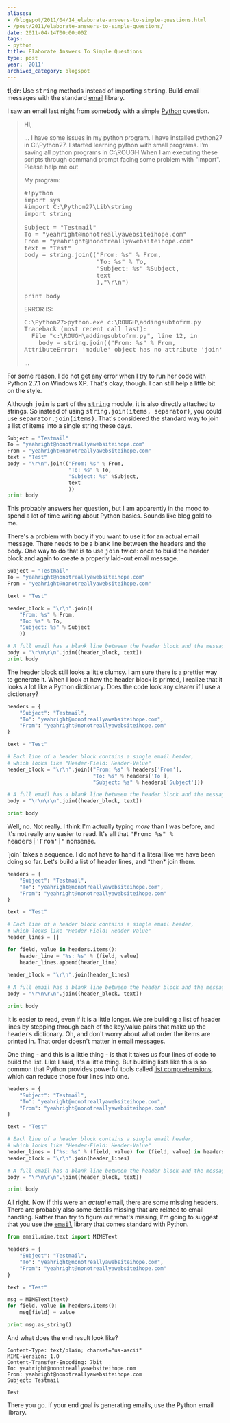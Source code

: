 ```yaml
---
aliases:
- /blogspot/2011/04/14_elaborate-answers-to-simple-questions.html
- /post/2011/elaborate-answers-to-simple-questions/
date: 2011-04-14T00:00:00Z
tags:
- python
title: Elaborate Answers To Simple Questions
type: post
year: '2011'
archived_category: blogspot
---
```

<p><strong>tl;dr</strong>: Use <tt>string</tt> methods instead of importing <tt>string</tt>. Build email messages with the standard <a href="http://docs.python.org/library/email.html">email</a> library.</p>
<!-- TEASER_END -->

<p>I saw an email last night from somebody with a simple <a href="http://python.org">Python</a> question.</p>

<blockquote markdown="1">
<p>Hi,</p>
 
<p>... I have some issues in my python program. I have installed python27 in C:\Python27.
I started learning python with small programs. I’m saving all python programs in C:\ROUGH
When I am executing these scripts through command prompt facing some problem with "import". Please help me out</p>

<p>My program:</p>

<pre>
#!python
import sys
#import C:\Python27\Lib\string
import string
   
Subject = "Testmail"
To = "yeahright@nonotreallyawebsiteihope.com"
From = "yeahright@nonotreallyawebsiteihope.com"
text = "Test"
body = string.join(("From: %s" % From,
                    "To: %s" % To,
                    "Subject: %s" %Subject,
                    text
                    ),"\r\n")
     
print body
</pre>

<p>ERROR IS:</p>

<pre>
C:\Python27>python.exe c:\ROUGH\addingsubtofrm.py
Traceback (most recent call last):
  File "c:\ROUGH\addingsubtofrm.py", line 12, in <module>
    body = string.join(("From: %s" % From,
AttributeError: 'module' object has no attribute 'join'
</pre>

<p>...</p>
</blockquote>

<p>For some reason, I do not get any error when I try to run her code with Python 2.7.1 on Windows XP. That's okay, though. I can still help a little bit on the style.</p>

<p>Although <tt>join</tt> is part of the <tt><a href="http://docs.python.org/library/string.html">string</a></tt> module, it is also directly attached to strings. So instead of using <tt>string.join(items, separator)</tt>, you could use <tt>separator.join(items)</tt>. That's considered the standard way to join a list of items into a single string these days.</p>

``` python
Subject = "Testmail"
To = "yeahright@nonotreallyawebsiteihope.com"
From = "yeahright@nonotreallyawebsiteihope.com"
text = "Test"
body = "\r\n".join(("From: %s" % From,
                    "To: %s" % To,
                    "Subject: %s" %Subject,
                    text
                    ))
print body
```

<p>This probably answers her question, but I am apparently in the mood to spend a lot of time writing about Python basics. Sounds like blog gold to me.</p>

<p>There's a problem with <tt>body</tt> if you want to use it for an actual email message. There needs to be a blank line between the headers and the body. One way to do that is to use <tt>join</tt> twice: once to build the header block and again to create a properly laid-out email message.</p>

``` python
Subject = "Testmail"
To = "yeahright@nonotreallyawebsiteihope.com"
From = "yeahright@nonotreallyawebsiteihope.com"

text = "Test"

header_block = "\r\n".join((
    "From: %s" % From,
    "To: %s" % To,
    "Subject: %s" % Subject
    ))

# A full email has a blank line between the header block and the message body
body = "\r\n\r\n".join((header_block, text))
print body
```

<p>The header block still looks a little clumsy. I am sure there is a prettier way to generate it. When I look at how the header block is printed, I realize that it looks a lot like a Python dictionary. Does the code look any clearer if I use a dictionary?</p>

``` python
headers = {
    "Subject": "Testmail",
    "To": "yeahright@nonotreallyawebsiteihope.com",
    "From": "yeahright@nonotreallyawebsiteihope.com"
}

text = "Test"

# Each line of a header block contains a single email header,
# which looks like "Header-Field: Header-Value"
header_block = "\r\n".join(("From: %s" % headers['From'],
                            "To: %s" % headers['To'],
                            "Subject: %s" % headers['Subject']))

# A full email has a blank line between the header block and the message body
body = "\r\n\r\n".join((header_block, text))

print body
```

<p>Well, no. Not really. I think I'm actually typing <em>more</em> than I was before, and it's not really any easier to read. It's all that <tt>"From: %s" % headers['From']"</tt> nonsense.</p>

<p>`join` takes a sequence. I do not have to hand it a literal like we have been doing so far. Let's build a list of header lines, and *then* join them.</p>

``` python
headers = {
    "Subject": "Testmail",
    "To": "yeahright@nonotreallyawebsiteihope.com",
    "From": "yeahright@nonotreallyawebsiteihope.com"
}

text = "Test"

# Each line of a header block contains a single email header,
# which looks like "Header-Field: Header-Value"
header_lines = []

for field, value in headers.items():
    header_line = "%s: %s" % (field, value)
    header_lines.append(header_line)
      
header_block = "\r\n".join(header_lines)

# A full email has a blank line between the header block and the message body
body = "\r\n\r\n".join((header_block, text))

print body
```

<p>It is easier to read, even if it is a little longer. We are building a list of header lines by stepping through each of the key/value pairs that make up the <tt>headers</tt> dictionary. Oh, and don't worry about what order the items are printed in. That order doesn't matter in email messages.</p>

<p>One thing - and this is a little thing - is that it takes us four lines of code to build the list. Like I said, it's a little thing. But building lists like this is so common that Python provides powerful tools called <a href="http://docs.python.org/tutorial/datastructures.html#list-comprehensions">list comprehensions</a>, which can reduce those four lines into one.</p>

``` python
headers = {
    "Subject": "Testmail",
    "To": "yeahright@nonotreallyawebsiteihope.com",
    "From": "yeahright@nonotreallyawebsiteihope.com"
}

text = "Test"

# Each line of a header block contains a single email header,
# which looks like "Header-Field: Header-Value"
header_lines = ["%s: %s" % (field, value) for (field, value) in headers.items()]  
header_block = "\r\n".join(header_lines)

# A full email has a blank line between the header block and the message body
body = "\r\n\r\n".join((header_block, text))

print body
```

<p>All right. Now if this were an <em>actual</em> email, there are some missing headers. There are probably also some details missing that are related to email handling. Rather than try to figure out what's missing, I'm going to suggest that you use the <a href="http://docs.python.org/library/email.html"><tt>email</tt></a> library that comes standard with Python.</p>

``` python
from email.mime.text import MIMEText

headers = {
    "Subject": "Testmail",
    "To": "yeahright@nonotreallyawebsiteihope.com",
    "From": "yeahright@nonotreallyawebsiteihope.com"
}

text = "Test"

msg = MIMEText(text)
for field, value in headers.items():
    msg[field] = value

print msg.as_string()
```

<p>And what does the end result look like?</p>

``` http
Content-Type: text/plain; charset="us-ascii"
MIME-Version: 1.0
Content-Transfer-Encoding: 7bit
To: yeahright@nonotreallyawebsiteihope.com
From: yeahright@nonotreallyawebsiteihope.com
Subject: Testmail

Test
```

<p>There you go. If your end goal is generating emails, use the Python email library.</p>
